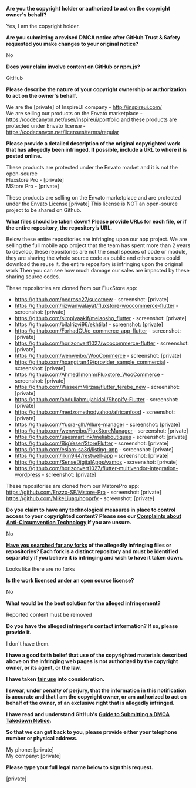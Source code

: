 **Are you the copyright holder or authorized to act on the copyright owner's behalf?**

Yes, I am the copyright holder.

**Are you submitting a revised DMCA notice after GitHub Trust & Safety requested you make changes to your original notice?**

No

**Does your claim involve content on GitHub or npm.js?**

GitHub

**Please describe the nature of your copyright ownership or authorization to act on the owner's behalf.**

We are the [private] of InspireUI company - http://inspireui.com/  
We are selling our products on the Envato marketplace - https://codecanyon.net/user/inspireui/portfolio
and these products are protected under Envato license - https://codecanyon.net/licenses/terms/regular

**Please provide a detailed description of the original copyrighted work that has allegedly been infringed. If possible, include a URL to where it is posted online.**

These products are protected under the Envato market and it is not the open-source  
Fluxstore Pro - [private]  
MStore Pro - [private]

These products are selling on the Envato marketplace and are protected under the Envato License [private] This license is NOT an open-source project to be shared on Github.

**What files should be taken down? Please provide URLs for each file, or if the entire repository, the repository’s URL.**

Below these entire repositories are infringing upon our app project.
We are selling the full mobile app project that the team has spent more than 2 years to develop, these repositories are not the small species of code or module, they are sharing the whole source code as public and other users could download the reuse it. the entire repository is infringing upon the original work
Then you can see how much damage our sales are impacted by these sharing source codes.

These repositories are cloned from our FluxStore app:
- https://github.com/pedrosc27/sucotnew - screenshot: [private]  
- https://github.com/rizwanwalayat/fluxstore-woocommerce-flutter - screenshot: [private]  
- https://github.com/simplyaakif/melaosho_flutter - screenshot: [private]  
- https://github.com/bilalrizvi96/ekhtilaf - screenshot: [private]  
- https://github.com/ForhadCU/e_commerce_app-flutter - screenshot: [private]  
- https://github.com/horizonvert1027/woocommerce-flutter - screenshot: [private]  
- https://github.com/wenweibo/WooCommerce - screenshot: [private]  
- https://github.com/hoangtran49/provider_sample_commercial - screenshot: [private]  
- https://github.com/Ahmed1monm/Fluxstore_WooCommerce - screenshot: [private]  
- https://github.com/WaseemMirzaa/flutter_ferebe_new - screenshot: [private]  
- https://github.com/abdullahmujahidali/Shopify-Flutter - screenshot: [private]  
- https://github.com/medzomethodyahoo/africanfood - screenshot: [private]  
- https://github.com/Yusra-glh/Allure-manager - screenshot: [private]  
- https://github.com/wenweibo/FluxStoreManager - screenshot: [private]  
- https://github.com/uaesmartlink/meliaboutiques - screenshot: [private]  
- https://github.com/BigYeser/StoreFlutter - screenshot: [private]  
- https://github.com/eslam-sa3d/listing-app - screenshot: [private]  
- https://github.com/ilkin944/restwell-app - screenshot: [private]  
- https://github.com/SenseDigitalApps/vamos - screenshot: [private]  
- https://github.com/horizonvert1027/flutter-multivendor-integration-wordpress - screenshot: [private]  

These repositories are cloned from our MstorePro app:  
https://github.com/Enzzo-SF/Mstore-Pro - screenshot: [private]  
https://github.com/MikeLiuag/hopprfy - screenshot: [private]  

**Do you claim to have any technological measures in place to control access to your copyrighted content? Please see our <a href="https://docs.github.com/articles/guide-to-submitting-a-dmca-takedown-notice#complaints-about-anti-circumvention-technology">Complaints about Anti-Circumvention Technology</a> if you are unsure.**

No

**<a href="https://docs.github.com/articles/dmca-takedown-policy#b-what-about-forks-or-whats-a-fork">Have you searched for any forks</a> of the allegedly infringing files or repositories? Each fork is a distinct repository and must be identified separately if you believe it is infringing and wish to have it taken down.**

Looks like there are no forks

**Is the work licensed under an open source license?**

No

**What would be the best solution for the alleged infringement?**

Reported content must be removed

**Do you have the alleged infringer’s contact information? If so, please provide it.**

I don't have them.

**I have a good faith belief that use of the copyrighted materials described above on the infringing web pages is not authorized by the copyright owner, or its agent, or the law.**

**I have taken <a href="https://www.lumendatabase.org/topics/22">fair use</a> into consideration.**

**I swear, under penalty of perjury, that the information in this notification is accurate and that I am the copyright owner, or am authorized to act on behalf of the owner, of an exclusive right that is allegedly infringed.**

**I have read and understand GitHub's <a href="https://docs.github.com/articles/guide-to-submitting-a-dmca-takedown-notice/">Guide to Submitting a DMCA Takedown Notice</a>.**

**So that we can get back to you, please provide either your telephone number or physical address.**

My phone: [private]  
My company: [private]  

**Please type your full legal name below to sign this request.**

[private]
